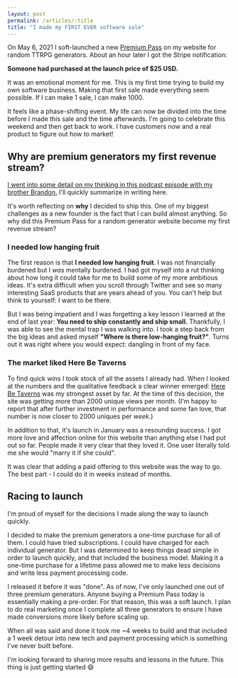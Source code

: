 ```yaml
---
layout: post
permalink: /articles/:title
title: "I made my FIRST EVER software sale"
---
```


On May 6, 2021 I soft-launched a new [Premium Pass](https://www.herebetaverns.com) on my website for random TTRPG generators. About an hour later I got the Stripe notification:

**Someone had purchased at the launch price of $25 USD.**

It was an emotional moment for me. This is my first time trying to build my own software business. Making that first sale made everything seem possible. If I can make 1 sale, I can make 1000.

It feels like a phase-shifting event. My life can now be divided into the time before I made this sale and the time afterwards. I'm going to celebrate this weekend and then get back to work. I have customers now and a real product to figure out how to market!

## Why are premium generators my first revenue stream?

[I went into some detail on my thinking in this podcast episode with my brother Brandon.](https://wbb.fm/episodes/finding-quick-wins-to-get-out-of-a-rut?t=24m28s) I'll quickly summarize in writing here.

It's worth reflecting on **why** I decided to ship this. One of my biggest challenges as a new founder is the fact that I can build almost anything. So why did this Premium Pass for a random generator website become my first revenue stream?

### I needed low hanging fruit

The first reason is that **I needed low hanging fruit**. I was not financially burdened but I _was_ mentally burdened. I had got myself into a rut thinking about how long it could take for me to build some of my more ambitious ideas. It's extra difficult when you scroll through Twitter and see so many interesting SaaS products that are years ahead of you. You can't help but think to yourself: I want to be there.

But I was being impatient and I was forgetting a key lesson I learned at the end of last year: **You need to ship constantly and ship small.** Thankfully, I was able to see the mental trap I was walking into. I took a step back from the big ideas and asked myself **"Where is there low-hanging fruit?"**. Turns out it was right where you would expect: dangling in front of my face.

### The market liked Here Be Taverns

To find quick wins I took stock of all the assets I already had. When I looked at the numbers and the qualitative feedback a clear winner emerged: [Here Be Taverns](https://www.herebetaverns.com) was my strongest asset by far. At the time of this decision, the site was getting more than 2000 unique views per month. (I'm happy to report that after further investment in performance and some fan love, that number is now closer to 2000 uniques per _week_.)

In addition to that, it's launch in January was a resounding success. I got more love and affection online for this website than anything else I had put out so far. People made it very clear that they loved it. One user literally told me she would "marry it if she could".

It was clear that adding a paid offering to this website was the way to go. The best part - I could do it in weeks instead of months.

## Racing to launch

I'm proud of myself for the decisions I made along the way to launch quickly.

I decided to make the premium generators a one-time purchase for all of them. I could have tried subscriptions. I could have charged for each individual generator. But I was determined to keep things dead simple in order to launch quickly, and that included the business model. Making it a one-time purchase for a lifetime pass allowed me to make less decisions and write less payment processing code.

I released it before it was "done". As of now, I've only launched one out of three premium generators. Anyone buying a Premium Pass today is essentially making a pre-order. For that reason, this was a soft launch. I plan to do real marketing once I complete all three generators to ensure I have made conversions more likely before scaling up.

When all was said and done it took me ~4 weeks to build and that included a 1 week detour into new tech and payment processing which is something I've never built before.

I'm looking forward to sharing more results and lessons in the future. This thing is just getting started 😄
